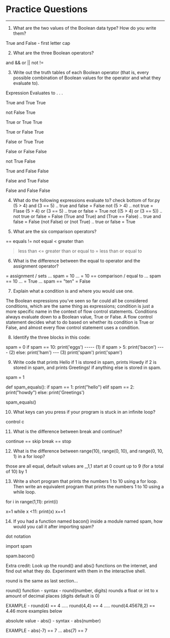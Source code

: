# Practice Questions

******

1. What are the two values of the Boolean data type? How do you write them?

True and False - first letter cap

2. What are the three Boolean operators?

and &&
or ||
not !=

3. Write out the truth tables of each Boolean operator (that is, every possible combination of Boolean values for the operator and what they evaluate to).


Expression           Evaluates to . . .

True and True         True

not False             True

True or True          True

True or False         True

False or True         True

False or False        False

not True              False

True and False        False

False and True        False

False and False       False

4. What do the following expressions evaluate to?
    check bottom of for.py
(5 > 4) and (3 == 5) ..                  true and false = False
not (5 > 4) ..                                 not true = Flase
(5 > 4) or (3 == 5) ..                    true or false = True
not ((5 > 4) or (3 == 5)) ..          not true or false = False
(True and True) and (True == False) ..   true and false = False
(not False) or (not True) ..              true or false = True

5. What are the six comparison operators?

== equals
!= not equal
< greater than
> less than
<= greater than or equal to
>= less than or equal to

6. What is the difference between the equal to operator and the assignment operator?

= assignment / sets      ... spam = 10  ... = 10
== comparison / equal to ... spam == 10 ... = True ... spam == "ten" = False


7. Explain what a condition is and where you would use one.

The Boolean expressions you’ve seen so far could all be considered conditions, which are the same thing as expressions; condition is just a more specific name in the context of flow control statements. Conditions always evaluate down to a Boolean value, True or False. A flow control statement decides what to do based on whether its condition is True or False, and almost every flow control statement uses a condition.

8. Identify the three blocks in this code:

spam = 0
if spam == 10:
    print('eggs')    ----- (1)
    if spam > 5:
        print('bacon')  ---- (2)
    else:
        print('ham')  --- (3)
    print('spam')
print('spam')

9. Write code that prints Hello if 1 is stored in spam, prints Howdy if 2 is stored in spam, and prints Greetings! if anything else is stored in spam.

spam = 1

def spam_equals():
    if spam == 1:
        print("hello")
    elif spam == 2:
        print("howdy")
    else:
        print('Greetings')

spam_equals()


10. What keys can you press if your program is stuck in an infinite loop?

control c

11. What is the difference between break and continue?

continue == skip
break == stop

12. What is the difference between range(10), range(0, 10), and range(0, 10, 1) in a for loop?


those are all equal, default values are _,1,1
start at 0 count up to 9 (for a total of 10) by 1

13. Write a short program that prints the numbers 1 to 10 using a for loop. Then write an equivalent program that prints the numbers 1 to 10 using a while loop.

for i in range(1,11):
    print(i)
    

x=1
while x <11:
    print(x)
    x+=1

14. If you had a function named bacon() inside a module named spam, how would you call it after importing spam?


dot notation

import spam

spam.bacon()

Extra credit: Look up the round() and abs() functions on the internet, and find out what they do. Experiment with them in the interactive shell.

round is the same as last section...

round() function - syntax - round(number, digits) rounds a float or int to x amount of decimal places (digits default is 0)

EXAMPLE - round(4) == 4 ..... round(4,4) == 4 ..... round(4.45678,2) == 4.46 more examples below


absolute value - abs() - syntax - abs(number)

EXAMPLE - abs(-7) == 7 ...  abs(7) == 7
